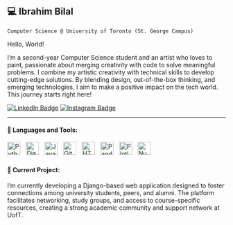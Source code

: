 ## 💻 Ibrahim Bilal

`Computer Science @ University of Toronto (St. George Campus)`

Hello, World! 

I’m a second-year Computer Science student and an artist who loves to paint, passionate about merging creativity with code to solve meaningful problems. I combine my artistic creativity with technical skills to develop cutting-edge solutions. By blending design, out-of-the-box thinking, and emerging technologies, I aim to make a positive impact on the tech world. This journey starts right here!

[![LinkedIn Badge](https://img.shields.io/badge/-LinkedIn-0A66C2?style=flat-square&logo=linkedin&logoColor=white)](https://www.linkedin.com/in/arts.ibra)
[![Instagram Badge](https://img.shields.io/badge/-Instagram-E1306C?style=flat-square&logo=instagram&logoColor=white)](https://www.instagram.com/ibrahim-bilal-a3823626a)

---
#### 🧰 Languages and Tools:

<img align="left" alt="Python" width="30px" style="padding-right:10px;" src="https://cdn.jsdelivr.net/gh/devicons/devicon/icons/python/python-plain.svg" />
<img align="left" alt="Django" width="30px" style="padding-right:10px;" src="https://cdn.jsdelivr.net/gh/devicons/devicon/icons/django/django-plain.svg" />
<img align="left" alt="Java" width="30px" style="padding-right:10px;" src="https://cdn.jsdelivr.net/gh/devicons/devicon/icons/java/java-original.svg"/>
<img align="left" alt="Git" width="30px" style="padding-right:10px;" src="https://cdn.jsdelivr.net/gh/devicons/devicon/icons/git/git-original.svg" />
<img align="left" alt="HTML" width="30px" style="padding-right:10px;" src="https://cdn.jsdelivr.net/gh/devicons/devicon/icons/html5/html5-plain.svg" />
<img align="left" alt="Pandas" width="30px" style="padding-right:10px;" src="https://cdn.jsdelivr.net/gh/devicons/devicon/icons/pandas/pandas-original.svg" />
<img align="left" alt="Plotly" width="30px" style="padding-right:10px;" src="https://cdn.jsdelivr.net/gh/devicons/devicon/icons/plotly/plotly-plain.svg" />
<img align="left" alt="NumPy" width="30px" style="padding-right:10px;" src="https://cdn.jsdelivr.net/gh/devicons/devicon/icons/numpy/numpy-original.svg" />
<br />

#
#### 🔭 Current Project:

I’m currently developing a Django-based web application designed to foster connections among university students, peers, and alumni. The platform facilitates networking, study groups, and access to course-specific resources, creating a strong academic community and support network at UofT.



